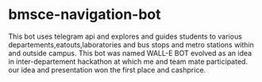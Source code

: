 # bmsce-navigation-bot
This bot uses telegram api and explores and guides students to various departements,eatouts,laboratories and bus stops and metro stations within and outside campus.
This bot was named WALL-E BOT evolved as an idea in inter-departement hackathon at which me and team mate participated. our idea and presentation won the first place and cashprice.

